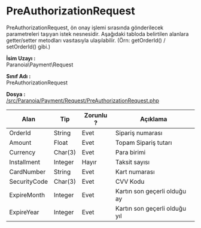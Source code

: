 # PreAuthorizationRequest

PreAuthorizationRequest, ön onay işlemi sırasında gönderilecek parametreleri taşıyan istek nesnesidir. Aşağıdaki tabloda belirtilen alanlara getter/setter metodları vasıtasıyla ulaşılabilir. (Örn: getOrderId() / setOrderId() gibi.)

**İsim Uzayı :**<br/>
Paranoia\Payment\Request

**Sınıf Adı :**<br/>
PreAuthorizationRequest

**Dosya :**<br/>
[/src/Paranoia/Payment/Request/PreAuthorizationRequest.php](/src/Paranoia/Payment/Request/PreAuthorizationRequest.php)

| Alan          | Tip        | Zorunlu ? | Açıklama                      |
|---------------|------------|-----------|-------------------------------|
| OrderId       | String     | Evet      | Sipariş numarası              |
| Amount        | Float      | Evet      | Topam Sipariş tutarı          |
| Currency      | Char(3)    | Evet      | Para birimi                   |
| Installment   | Integer    | Hayır     | Taksit sayısı                 |
| CardNumber    | String     | Evet      | Kart numarası                 |
| SecurityCode  | Char(3)    | Evet      | CVV Kodu                      |
| ExpireMonth   | Integer    | Evet      | Kartın son geçerli olduğu ay  |
| ExpireYear    | Integer    | Evet      | Kartın son geçerli olduğu yıl |
